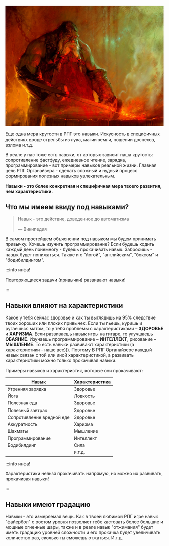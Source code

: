 ![](../static/img/навыки.jpg)

Еще одна мера крутости в РПГ это навыки. Искусность в специфичных действиях вроде стрельбы из лука, магии земли, ношении доспехов, взлома и.т.д. 

В реале у нас тоже есть навыки, от которых зависит наша крутость: сопротивление фастфуду, ежедневное чтение, зарядка, программирование - вот примеры навыков реальной жизни. Главная цель РПГ Органайзера - сделать сложный и нудный процесс формирования полезных навыков увлекательным.

**Навыки - это более конкретная и специфичная мера твоего развития, чем характеристики.**

## Что мы имеем ввиду под навыками?

> Навык - это действие, доведенное до автоматизма
>
> —  Википедия

В самом простейшем объяснении под навыком мы будем принимать привычку. Хочешь изучить программирование? Если будешь кодить каждый день понемногу - будешь прокачивать навык. Забросишь - навык будет понижаться. Также и с "йогой", "английским", "боксом" и "бодибилдингом".

:::info инфа!

Повторяющиеся задачи (привычки) развивают навыки!

:::

## Навыки влияют на характеристики

Какое у тебя сейчас здоровье и как ты выглядишь на 95% следствие твоих хороших или плохих привычек. Если ты пьешь, куришь и ругаешься матом, то у тебя проблемы с характеристиками – **ЗДОРОВЬЕ** и **ХАРИЗМА**. Если развиваешь навык игры на гитаре, то улучшаешь **ОБАЯНИЕ**. Изучаешь программирование – **ИНТЕЛЛЕКТ**, рисование – **МЫШЛЕНИЕ**. То есть навыки развивают характеристики (а характеристики - наше все))). Поэтому В РПГ Органайзере каждый навык связан с той или иной характеристикой, а развивать характеристики можно только прокачивая навыки.

Примеры навыков и характеристик, которые они прокачивают:

| Навык                     | Характеристика |
| ------------------------- | -------------- |
| Утренняя зарядка          | Здоровье       |
| Йога                      | Ловкость       |
| Полезная еда              | Здоровье       |
| Полезный завтрак          | Здоровье       |
| Сопротивление вредной еде | Здоровье       |
| Аккуратность              | Харизма        |
| Шахматы                   | Мышление       |
| Программирование          | Интеллект      |
| Бодибилдинг               | Сила           |
|                           | и.т.д.         |

:::info инфа!

Характеристики нельзя прокачивать напрямую, но можно их развивать, прокачивая навыки!

:::

## Навыки имеют градацию

Навыки - это измеряемая вещь. Как в твоей любимой РПГ игре навык "файербол" с ростом уровня позволяет тебе кастовать более большие и мощные огненные шары, также и в реале навык "отжимания" будет иметь градацию уровней сложности и его прокачка будет увеличивать количество раз, сколько ты сможешь отжаться. И.т.д.